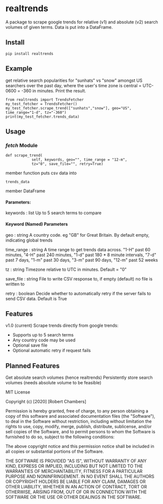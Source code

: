 # realtrends
A package to scrape google trends for relative (v1) and absolute (v2) search
volumes of given terms. Data is put into a DataFrame.

## Install
```
pip install realtrends
```

## Example
get relative search popularities for "sunhats" vs "snow" amongst US searchers 
over the past day, where the user's time zone is central = UTC-0600 = -360 in 
minutes. Print the result.
```
from realtrends import TrendsFetcher
my_test_fetcher = TrendsFetcher()
my_test_fetcher.scrape_trend(["sunhats","snow"], geo="US", time_range="1-d", tz="-360")
print(my_test_fetcher.trends_data)
```

## Usage

### *fetch* Module

```
def scrape_trend(
            self, keywords, geo="", time_range = "12-m",
            tz="0", save_file="", retry=True)
```
member function puts csv data into
```
trends_data
```
member DataFrame

#### Parameters:
keywords : list 
Up to 5 search terms to compare

#### Keyword (Named) Parameters
geo : string 
A country code. eg "GB" for Great Britain. By default empty,
indicating global trends

time\_range : string 
A time range to get trends data across. 
"1-H" past 60 minutes, 
"4-H" past 240 minutes, 
"1-d" past 180 * 8 minute intervals, 
"7-d" past 7 days, 
"1-m" past 30 days, 
"3-m" past 90 days, 
"12-m" past 52 weeks

tz : string 
Timezone relative to UTC in minutes. Default = "0"

save\_file : string 
File to write CSV response to, if empty (default) no
file is written to

retry : boolean 
Decide whether to automatically retry if the server fails
to send CSV data. Default is True

## Features
v1.0 (current) 
Scrape trends directly from google trends:
* Supports up to 5 search terms
* Any country code may be used
* Optional save file
* Optional automatic retry if request fails

## Planned Features
Get absolute search volumes (hence realtrends)
Persistently store search volumes (needs absolute volume to be feasible)

MIT License

Copyright (c) [2020] [Robert Chambers]

Permission is hereby granted, free of charge, to any person obtaining a copy
of this software and associated documentation files (the "Software"), to deal
in the Software without restriction, including without limitation the rights
to use, copy, modify, merge, publish, distribute, sublicense, and/or sell
copies of the Software, and to permit persons to whom the Software is
furnished to do so, subject to the following conditions:

The above copyright notice and this permission notice shall be included in all
copies or substantial portions of the Software.

THE SOFTWARE IS PROVIDED "AS IS", WITHOUT WARRANTY OF ANY KIND, EXPRESS OR
IMPLIED, INCLUDING BUT NOT LIMITED TO THE WARRANTIES OF MERCHANTABILITY,
FITNESS FOR A PARTICULAR PURPOSE AND NONINFRINGEMENT. IN NO EVENT SHALL THE
AUTHORS OR COPYRIGHT HOLDERS BE LIABLE FOR ANY CLAIM, DAMAGES OR OTHER
LIABILITY, WHETHER IN AN ACTION OF CONTRACT, TORT OR OTHERWISE, ARISING FROM,
OUT OF OR IN CONNECTION WITH THE SOFTWARE OR THE USE OR OTHER DEALINGS IN THE
SOFTWARE.
